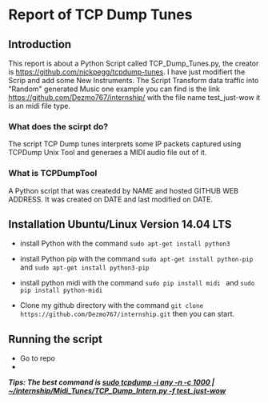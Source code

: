 # Report of TCP Dump Tunes

## Introduction

This report is about a Python Script called TCP_Dump_Tunes.py, the creator is https://github.com/nickpegg/tcpdump-tunes.
I have just modifiert the Scrip and add some New Instruments.
The Script Transform data traffic into "Random" generated Music one example you can find is the link https://github.com/Dezmo767/internship/ with the file name test_just-wow it is an midi file type.

### What does the scirpt do?
The script TCP Dump tunes interprets some IP packets captured using TCPDump Unix Tool and generaes a MIDI audio file out of it. 

### What is TCPDumpTool

A Python script that was createdd by NAME and hosted GITHUB WEB ADDRESS. It was created on DATE and last modified on DATE. 

## Installation Ubuntu/Linux Version 14.04 LTS

+ install Python with the command ```sudo apt-get install python3```
+ install Python pip with the command ```sudo apt-get install python-pip``` and ```sudo apt-get install python3-pip```
+ install python midi with the command ```sudo pip install midi ``` and ```sudo pip install python-midi```

+ Clone my github directory with the command ```git clone https://github.com/Dezmo767/internship.git``` then you can start.

## Running the script
+ Go to repo
+

<b><i> Tips: The best command is <u> sudo tcpdump -i any -n -c 1000 | ~/internship/Midi_Tunes/TCP_Dump_Intern.py -f test_just-wow </u></i></b>
